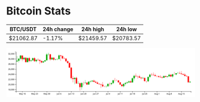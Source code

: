 # Bitcoin Stats

BTC/USDT|24h change|24h high|24h low|
|---|---|---|---|
|$21062.87|-1.17%|$21459.57|$20783.57|

<img src="./chart.svg">
